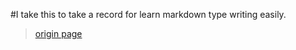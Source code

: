 #I take this to take a record for learn markdown type writing easily.

>[origin page](https://www.jianshu.com/p/7771794c88a1)

